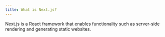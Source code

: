 ```yaml
---
title: What is Next.js?
---
```


Next.js is a React framework that enables functionality such as server-side rendering and generating static websites.

